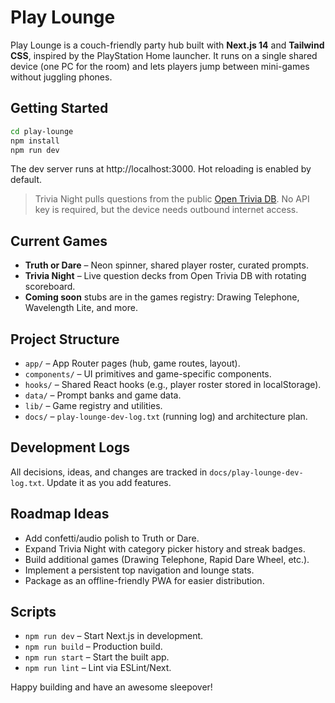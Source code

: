 # Play Lounge

Play Lounge is a couch-friendly party hub built with **Next.js 14** and **Tailwind CSS**, inspired by the PlayStation Home launcher. It runs on a single shared device (one PC for the room) and lets players jump between mini-games without juggling phones.

## Getting Started

```bash
cd play-lounge
npm install
npm run dev
```

The dev server runs at http://localhost:3000. Hot reloading is enabled by default.

> Trivia Night pulls questions from the public [Open Trivia DB](https://opentdb.com/). No API key is required, but the device needs outbound internet access.

## Current Games

- **Truth or Dare** – Neon spinner, shared player roster, curated prompts.
- **Trivia Night** – Live question decks from Open Trivia DB with rotating scoreboard.
- **Coming soon** stubs are in the games registry: Drawing Telephone, Wavelength Lite, and more.

## Project Structure

- `app/` – App Router pages (hub, game routes, layout).
- `components/` – UI primitives and game-specific components.
- `hooks/` – Shared React hooks (e.g., player roster stored in localStorage).
- `data/` – Prompt banks and game data.
- `lib/` – Game registry and utilities.
- `docs/` – `play-lounge-dev-log.txt` (running log) and architecture plan.

## Development Logs

All decisions, ideas, and changes are tracked in `docs/play-lounge-dev-log.txt`. Update it as you add features.

## Roadmap Ideas

- Add confetti/audio polish to Truth or Dare.
- Expand Trivia Night with category picker history and streak badges.
- Build additional games (Drawing Telephone, Rapid Dare Wheel, etc.).
- Implement a persistent top navigation and lounge stats.
- Package as an offline-friendly PWA for easier distribution.

## Scripts

- `npm run dev` – Start Next.js in development.
- `npm run build` – Production build.
- `npm run start` – Start the built app.
- `npm run lint` – Lint via ESLint/Next.

Happy building and have an awesome sleepover!